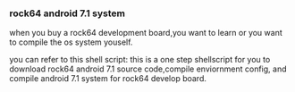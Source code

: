 ### rock64 android 7.1 system
when you buy a rock64 development board,you want to learn or you want to compile the os system youself.

you can refer to this shell script:
this is a one step shellscript for you to download rock64 android 7.1 source code,compile enviornment config,
and compile android 7.1 system for rock64 develop board.
